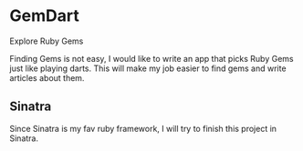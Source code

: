 # GemDart
Explore Ruby Gems

Finding Gems is not easy, I would like to write an app that picks Ruby Gems just like playing darts. This will make my job easier to find gems and write articles about them.

## Sinatra
Since Sinatra is my fav ruby framework, I will try to finish this project in Sinatra.
